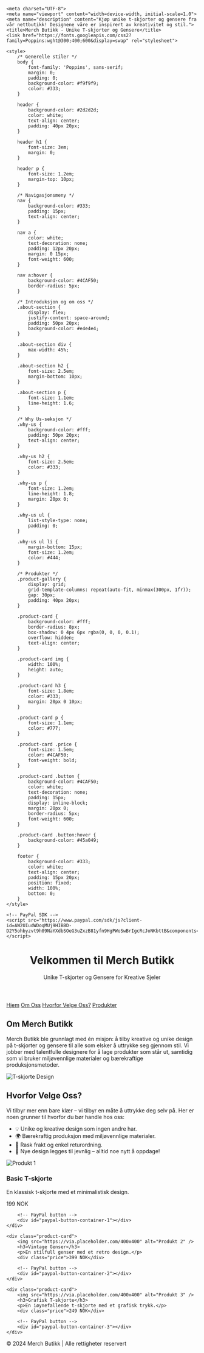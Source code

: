 <html lang="no">

<head>

    <meta charset="UTF-8">
    <meta name="viewport" content="width=device-width, initial-scale=1.0">
    <meta name="description" content="Kjøp unike t-skjorter og gensere fra vår nettbutikk! Designene våre er inspirert av kreativitet og stil.">
    <title>Merch Butikk - Unike T-skjorter og Gensere</title>
    <link href="https://fonts.googleapis.com/css2?family=Poppins:wght@300;400;600&display=swap" rel="stylesheet">

    <style>
        /* Generelle stiler */
        body {
            font-family: 'Poppins', sans-serif;
            margin: 0;
            padding: 0;
            background-color: #f9f9f9;
            color: #333;
        }

        header {
            background-color: #2d2d2d;
            color: white;
            text-align: center;
            padding: 40px 20px;
        }

        header h1 {
            font-size: 3em;
            margin: 0;
        }

        header p {
            font-size: 1.2em;
            margin-top: 10px;
        }

        /* Navigasjonsmeny */
        nav {
            background-color: #333;
            padding: 15px;
            text-align: center;
        }

        nav a {
            color: white;
            text-decoration: none;
            padding: 12px 20px;
            margin: 0 15px;
            font-weight: 600;
        }

        nav a:hover {
            background-color: #4CAF50;
            border-radius: 5px;
        }

        /* Introduksjon og om oss */
        .about-section {
            display: flex;
            justify-content: space-around;
            padding: 50px 20px;
            background-color: #e4e4e4;
        }

        .about-section div {
            max-width: 45%;
        }

        .about-section h2 {
            font-size: 2.5em;
            margin-bottom: 10px;
        }

        .about-section p {
            font-size: 1.1em;
            line-height: 1.6;
        }

        /* Why Us-seksjon */
        .why-us {
            background-color: #fff;
            padding: 50px 20px;
            text-align: center;
        }

        .why-us h2 {
            font-size: 2.5em;
            color: #333;
        }

        .why-us p {
            font-size: 1.2em;
            line-height: 1.8;
            margin: 20px 0;
        }

        .why-us ul {
            list-style-type: none;
            padding: 0;
        }

        .why-us ul li {
            margin-bottom: 15px;
            font-size: 1.2em;
            color: #444;
        }

        /* Produkter */
        .product-gallery {
            display: grid;
            grid-template-columns: repeat(auto-fit, minmax(300px, 1fr));
            gap: 30px;
            padding: 40px 20px;
        }

        .product-card {
            background-color: #fff;
            border-radius: 8px;
            box-shadow: 0 4px 6px rgba(0, 0, 0, 0.1);
            overflow: hidden;
            text-align: center;
        }

        .product-card img {
            width: 100%;
            height: auto;
        }

        .product-card h3 {
            font-size: 1.8em;
            color: #333;
            margin: 20px 0 10px;
        }

        .product-card p {
            font-size: 1.1em;
            color: #777;
        }

        .product-card .price {
            font-size: 1.5em;
            color: #4CAF50;
            font-weight: bold;
        }

        .product-card .button {
            background-color: #4CAF50;
            color: white;
            text-decoration: none;
            padding: 15px;
            display: inline-block;
            margin: 20px 0;
            border-radius: 5px;
            font-weight: 600;
        }

        .product-card .button:hover {
            background-color: #45a049;
        }

        footer {
            background-color: #333;
            color: white;
            text-align: center;
            padding: 15px 20px;
            position: fixed;
            width: 100%;
            bottom: 0;
        }
    </style>

    <!-- PayPal SDK -->
    <script src="https://www.paypal.com/sdk/js?client-id=AW2UIudWDoqMUj9HIBBD-D2Y5ohbyzvt9h09NaYXdbSOeG3uZxzB81yfn9HgPWoSwBrIgcRcJoNKbttB&components=buttons"></script>

</head>

<body>

<header>
    <h1>Velkommen til Merch Butikk</h1>
    <p>Unike T-skjorter og Gensere for Kreative Sjeler</p>
</header>

<nav>
    <a href="#">Hjem</a>
    <a href="#about">Om Oss</a>
    <a href="#why-us">Hvorfor Velge Oss?</a>
    <a href="#products">Produkter</a>
</nav>

<section id="about" class="about-section">
    <div>
        <h2>Om Merch Butikk</h2>
        <p>Merch Butikk ble grunnlagt med én misjon: å tilby kreative og unike design på t-skjorter og gensere til alle som elsker å uttrykke seg gjennom stil. Vi jobber med talentfulle designere for å lage produkter som står ut, samtidig som vi bruker miljøvennlige materialer og bærekraftige produksjonsmetoder.</p>
    </div>
    <div>
        <img src="https://via.placeholder.com/500" alt="T-skjorte Design" />
    </div>
</section>

<section id="why-us" class="why-us">
    <h2>Hvorfor Velge Oss?</h2>
    <p>Vi tilbyr mer enn bare klær – vi tilbyr en måte å uttrykke deg selv på. Her er noen grunner til hvorfor du bør handle hos oss:</p>
    <ul>
        <li>💡 Unike og kreative design som ingen andre har.</li>
        <li>🌍 Bærekraftig produksjon med miljøvennlige materialer.</li>
        <li>🔄 Rask frakt og enkel returordning.</li>
        <li>🎨 Nye design legges til jevnlig – alltid noe nytt å oppdage!</li>
    </ul>
</section>

<section id="products" class="product-gallery">
    <div class="product-card">
        <img src="https://via.placeholder.com/400x400" alt="Produkt 1" />
        <h3>Basic T-skjorte</h3>
        <p>En klassisk t-skjorte med et minimalistisk design.</p>
        <div class="price">199 NOK</div>

        <!-- PayPal button -->
        <div id="paypal-button-container-1"></div>
    </div>

    <div class="product-card">
        <img src="https://via.placeholder.com/400x400" alt="Produkt 2" />
        <h3>Vintage Genser</h3>
        <p>En stilfull genser med et retro design.</p>
        <div class="price">399 NOK</div>

        <!-- PayPal button -->
        <div id="paypal-button-container-2"></div>
    </div>

    <div class="product-card">
        <img src="https://via.placeholder.com/400x400" alt="Produkt 3" />
        <h3>Grafisk T-skjorte</h3>
        <p>En iøynefallende t-skjorte med et grafisk trykk.</p>
        <div class="price">249 NOK</div>

        <!-- PayPal button -->
        <div id="paypal-button-container-3"></div>
    </div>
</section>

<footer>
    <p>&copy; 2024 Merch Butikk | Alle rettigheter reservert</p>
</footer>

<script>
    // Funksjon for å rendere PayPal-knappene
    function renderPaypalButton(productId, price) {
        paypal.Buttons({
            createOrder: function(data, actions) {
                return actions.order.create({
                    purchase_units: [{
                        amount: {
                            value: price
                        }
                    }]
                });
            },
            onApprove: function(data, actions) {
                return actions.order.capture().then(function(details) {
                    alert('Betalingen var vellykket, ' + details.payer.name.given_name);
                });
            },
            onError: function(err) {
                alert('Noe gikk galt. Prøv igjen senere.');
            }
        }).render('#paypal-button-container-' + productId);  // Plasseringen av knappen
    }

    // Kjør funksjonen når dokumentet er lastet
    document.addEventListener('DOMContentLoaded', function() {
        renderPaypalButton(1, '199.00');
        renderPaypalButton(2, '399.00');
        renderPaypalButton(3, '249.00');
    });
</script>

</body>

</html>
